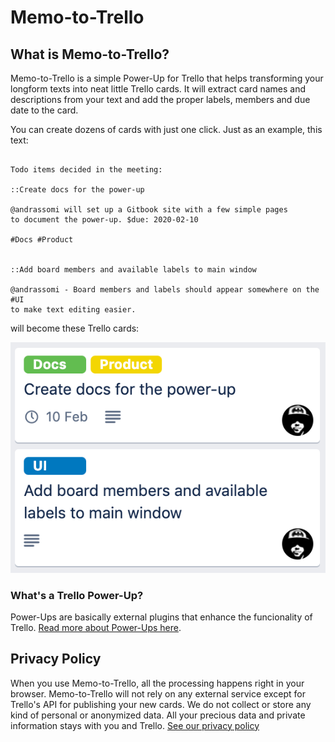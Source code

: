# Memo-to-Trello

## What is Memo-to-Trello?

Memo-to-Trello is a simple Power-Up for Trello that helps transforming your longform texts into neat little Trello cards. It will extract card names and descriptions from your text and add the proper labels, members and due date to the card.

You can create dozens of cards with just one click. Just as an example, this text:

```

Todo items decided in the meeting:

::Create docs for the power-up

@andrassomi will set up a Gitbook site with a few simple pages
to document the power-up. $due: 2020-02-10

#Docs #Product


::Add board members and available labels to main window

@andrassomi - Board members and labels should appear somewhere on the #UI
to make text editing easier.
```

will become these Trello cards:

![Example card preview in Memo-to-Trello](screenshot1.png)

### What's a Trello Power-Up?

Power-Ups are basically external plugins that enhance the funcionality of Trello. [Read more about Power-Ups here](https://help.trello.com/article/1094-what-are-power-ups).

## Privacy Policy

When you use Memo-to-Trello, all the processing happens right in your browser. Memo-to-Trello will not rely on any external service except for Trello's API for publishing your new cards. We do not collect or store any kind of personal or anonymized data. All your precious data and private information stays with you and Trello. [See our privacy policy](https://somiandras.gitbook.io/memo-to-trello/contact/privacy)

